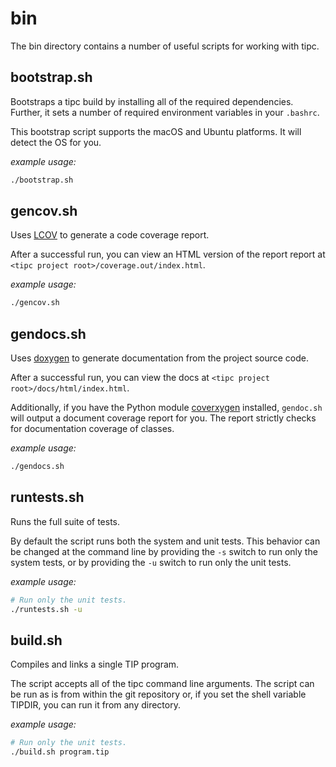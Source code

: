 # bin
The bin directory contains a number of useful scripts for working with tipc.

## bootstrap.sh
Bootstraps a tipc build by installing all of the required dependencies. Further, it sets a number of required environment variables in your `.bashrc`.  

This bootstrap script supports the macOS and Ubuntu platforms. It will detect the OS for you.  

_example usage:_
```bash
./bootstrap.sh
```

## gencov.sh
Uses [LCOV][1] to generate a code coverage report.  

After a successful run, you can view an HTML version of the report report at `<tipc project root>/coverage.out/index.html`.  

_example usage:_
```bash
./gencov.sh
```

## gendocs.sh
Uses [doxygen][2] to generate documentation from the project source code.

After a successful run, you can view the docs at `<tipc project root>/docs/html/index.html`.  

Additionally, if you have the Python module [coverxygen][3] installed, `gendoc.sh` will output a document coverage report for you. The report strictly checks for documentation coverage of classes.  

_example usage:_
```bash
./gendocs.sh
```

## runtests.sh
Runs the full suite of tests.  

By default the script runs both the system and unit tests. This behavior can be changed at the command line by providing the `-s` switch to run only the system tests, or by providing the `-u` switch to run only the unit tests.  

_example usage:_
```bash
# Run only the unit tests.
./runtests.sh -u
```

## build.sh
Compiles and links a single TIP program.  

The script accepts all of the tipc command line arguments.  The script can be run as is from within the git repository or, if you set the shell variable TIPDIR, you can run it from any directory.

_example usage:_
```bash
# Run only the unit tests.
./build.sh program.tip
```

[1]: http://ltp.sourceforge.net/coverage/lcov.php
[2]: https://www.doxygen.nl/manual/commands.html
[3]: https://github.com/psycofdj/coverxygen
